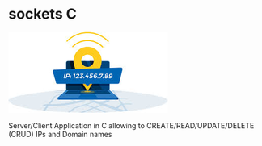 # sockets C

![Screenshot](IP.jpg)


Server/Client Application in C allowing to CREATE/READ/UPDATE/DELETE (CRUD) IPs and Domain names 


